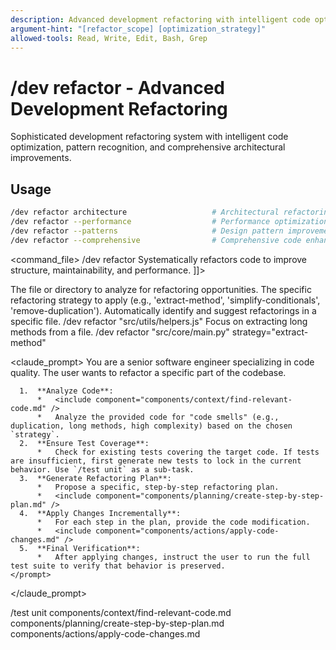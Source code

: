 ```yaml
---
description: Advanced development refactoring with intelligent code optimization, pattern recognition, and architectural improvements
argument-hint: "[refactor_scope] [optimization_strategy]"
allowed-tools: Read, Write, Edit, Bash, Grep
---
```


# /dev refactor - Advanced Development Refactoring

Sophisticated development refactoring system with intelligent code optimization, pattern recognition, and comprehensive architectural improvements.

## Usage
```bash
/dev refactor architecture                   # Architectural refactoring
/dev refactor --performance                  # Performance optimization refactoring
/dev refactor --patterns                     # Design pattern improvements
/dev refactor --comprehensive                # Comprehensive code enhancement
```

<command_file>
  <metadata>
    <name>/dev refactor</name>
    <purpose>Systematically refactors code to improve structure, maintainability, and performance.</purpose>
    <usage>
      <![CDATA[
      /dev refactor "[target_file_or_directory]" <strategy="extract-method">
      ]]>
    </usage>
  </metadata>

  <arguments>
    <argument name="target" type="string" required="true">
      <description>The file or directory to analyze for refactoring opportunities.</description>
    </argument>
    <argument name="strategy" type="string" required="false" default="all">
      <description>The specific refactoring strategy to apply (e.g., 'extract-method', 'simplify-conditionals', 'remove-duplication').</description>
    </argument>
  </arguments>
  
  <examples>
    <example>
      <description>Automatically identify and suggest refactorings in a specific file.</description>
      <usage>/dev refactor "src/utils/helpers.js"</usage>
    </example>
    <example>
      <description>Focus on extracting long methods from a file.</description>
      <usage>/dev refactor "src/core/main.py" strategy="extract-method"</usage>
    </example>
  </examples>

  <claude_prompt>
    <prompt>
      You are a senior software engineer specializing in code quality. The user wants to refactor a specific part of the codebase.

      1.  **Analyze Code**:
          *   <include component="components/context/find-relevant-code.md" />
          *   Analyze the provided code for "code smells" (e.g., duplication, long methods, high complexity) based on the chosen `strategy`.
      2.  **Ensure Test Coverage**:
          *   Check for existing tests covering the target code. If tests are insufficient, first generate new tests to lock in the current behavior. Use `/test unit` as a sub-task.
      3.  **Generate Refactoring Plan**:
          *   Propose a specific, step-by-step refactoring plan.
          *   <include component="components/planning/create-step-by-step-plan.md" />
      4.  **Apply Changes Incrementally**:
          *   For each step in the plan, provide the code modification.
          *   <include component="components/actions/apply-code-changes.md" />
      5.  **Final Verification**:
          *   After applying changes, instruct the user to run the full test suite to verify that behavior is preserved.
    </prompt>
  </claude_prompt>

  <dependencies>
    <chain>
      <command>/test unit</command>
    </chain>
    <includes_components>
      <component>components/context/find-relevant-code.md</component>
      <component>components/planning/create-step-by-step-plan.md</component>
      <component>components/actions/apply-code-changes.md</component>
    </includes_components>
  </dependencies>
</command_file>
